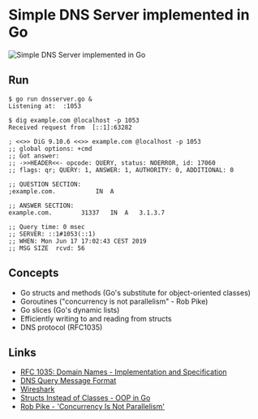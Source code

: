 Simple DNS Server implemented in Go
===================================

![Simple DNS Server implemented in Go](https://raw.githubusercontent.com/dlorch/dnsserver/master/dnsserver-go.gif)

Run
---

```
$ go run dnsserver.go &
Listening at:  :1053

$ dig example.com @localhost -p 1053
Received request from  [::1]:63282

; <<>> DiG 9.10.6 <<>> example.com @localhost -p 1053
;; global options: +cmd
;; Got answer:
;; ->>HEADER<<- opcode: QUERY, status: NOERROR, id: 17060
;; flags: qr; QUERY: 1, ANSWER: 1, AUTHORITY: 0, ADDITIONAL: 0

;; QUESTION SECTION:
;example.com.			IN	A

;; ANSWER SECTION:
example.com.		31337	IN	A	3.1.3.7

;; Query time: 0 msec
;; SERVER: ::1#1053(::1)
;; WHEN: Mon Jun 17 17:02:43 CEST 2019
;; MSG SIZE  rcvd: 56
```

Concepts
--------

* Go structs and methods (Go's substitute for object-oriented classes)
* Goroutines ("concurrency is not parallelism" - Rob Pike)
* Go slices (Go's dynamic lists)
* Efficiently writing to and reading from structs
* DNS protocol (RFC1035)

Links
-----

* [RFC 1035: Domain Names - Implementation and Specification](https://www.ietf.org/rfc/rfc1035.txt)
* [DNS Query Message Format](http://www.firewall.cx/networking-topics/protocols/domain-name-system-dns/160-protocols-dns-query.html)
* [Wireshark](https://www.wireshark.org/)
* [Structs Instead of Classes - OOP in Go](https://golangbot.com/structs-instead-of-classes/)
* [Rob Pike - 'Concurrency Is Not Parallelism'](https://www.youtube.com/watch?v=cN_DpYBzKso)
